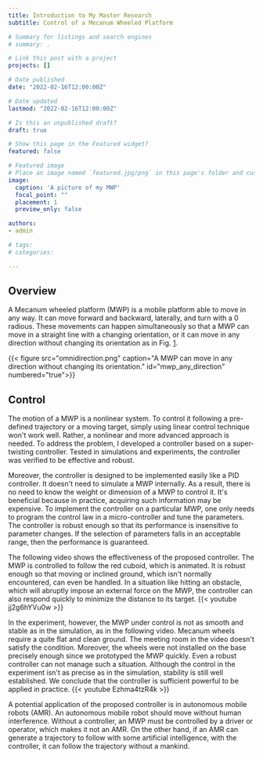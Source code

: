 ```yaml
---
title: Introduction to My Master Research
subtitle: Control of a Mecanum Wheeled Platform

# Summary for listings and search engines
# summary: .

# Link this post with a project
projects: []

# Date published
date: "2022-02-16T12:00:00Z"

# Date updated
lastmod: "2022-02-16T12:00:00Z"

# Is this an unpublished draft?
draft: true

# Show this page in the Featured widget?
featured: false

# Featured image
# Place an image named `featured.jpg/png` in this page's folder and customize its options here.
image:
  caption: 'A picture of my MWP'
  focal_point: ""
  placement: 1
  preview_only: false

authors:
- admin

# tags:
# categories:

---
```


## Overview

A Mecanum wheeled platform (MWP) is a mobile platform able to move in any way. It can move forward and backward, laterally, and turn with a 0 radious. These movements can happen simultaneously so that a MWP can move in a straight line with a changing orientation, or it can move in any direction without changing its orientation as in Fig. [1](#figure-mwp_any_direction).

{{< figure src="omnidirection.png" caption="A MWP can move in any direction without changing its orientation." id="mwp_any_direction" numbered="true">}}

## Control

The motion of a MWP is a nonlinear system. To control it following a pre-defined trajectory or a moving target, simply using linear control technique won't work well. Rather, a nonlinear and more advanced approach is needed. To address the problem, I developed a controller based on a super-twisting controller. Tested in simulations and experiments, the controller was verified to be effective and robust. 

Moreover, the controller is designed to be implemented easily like a PID controller. It doesn't need to simulate a MWP internally. As a result, there is no need to know the weight or dimension of a MWP to control it. It's beneficial because in practice, acquiring such information may be expensive. To implement the controller on a particular MWP, one only needs to program the control law in a micro-controller and tune the parameters. The controller is robust enough so that its performance is insensitive to parameter changes. If the selection of parameters falls in an acceptable range, then the performance is guaranteed.

The following video shows the effectiveness of the proposed controller. The MWP is controlled to follow the red cuboid, which is animated. It is robust enough so that moving or inclined ground, which isn't normally encountered, can even be handled. In a situation like hitting an obstacle, which will abruptly impose an external force on the MWP, the controller can also respond quickly to minimize the distance to its target.
{{< youtube jj2g6hYVu0w >}}

In the experiment, however, the MWP under control is not as smooth and stable as in the simulation, as in the following video. Mecanum wheels require a quite flat and clean ground. The meeting room in the video doesn't satisfy the condition. Moreover, the wheels were not installed on the base precisely enough since we prototyped the MWP quickly. Even a robust controller can not manage such a situation. Although the control in the experiment isn't as precise as in the simulation, stability is still well established. We conclude that the controller is sufficient powerful to be applied in practice.
{{< youtube Ezhma4tzR4k >}}

A potential application of the proposed controller is in autonomous mobile robots (AMR). An autonomous mobile robot should move without human interference. Without a controller, an MWP must be controlled by a driver or operator, which makes it not an AMR. On the other hand, if an AMR can generate a trajectory to follow with some artificial intelligence, with the controller, it can follow the trajectory without a mankind.
